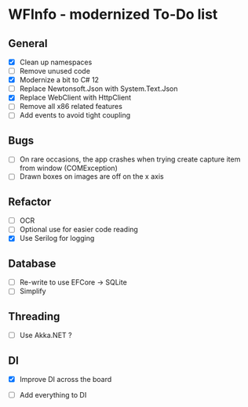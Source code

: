 ﻿# WFInfo - modernized To-Do list

## General

- [x] Clean up namespaces
- [ ] Remove unused code
- [x] Modernize a bit to C# 12
- [ ] Replace Newtonsoft.Json with System.Text.Json
- [x] Replace WebClient with HttpClient
- [ ] Remove all x86 related features
- [ ] Add events to avoid tight coupling

## Bugs

- [ ] On rare occasions, the app crashes when trying create capture item from window (COMException)
- [ ] Drawn boxes on images are off on the x axis

## Refactor

- [ ] OCR
- [ ] Optional use for easier code reading
- [X] Use Serilog for logging

## Database

- [ ] Re-write to use EFCore -> SQLite
- [ ] Simplify

## Threading

- [ ] Use Akka.NET ?

## DI

- [x] Improve DI across the board
- [ ] Add everything to DI


